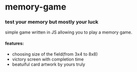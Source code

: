 # memory-game
### test your memory but mostly your luck

simple game written in JS allowing you to play a memory game.

#### features:

- choosing size of the field(from 3x4 to 8x8)
- victory screen with completion time
- beatuiful card artwork by yours truly
